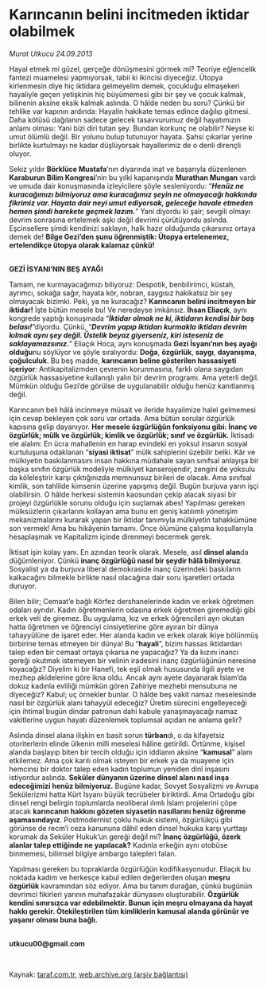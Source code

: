# Karıncanın belini incitmeden iktidar olabilmek

*Murat Utkucu 24.09.2013*

<div class="yazi"><p>Hayal etmek mi güzel, gerçeğe dönüşmesini görmek mi? Teoriye eğlencelik fantezi muamelesi yapmıyorsak, tabii ki ikincisi diyeceğiz. Ütopya kirlenmesin diye hiç iktidara gelmeyelim demek, çocukluğu elmaşekeri hayaliyle geçen yetişkinin hiç büyümemesi gibi bir şey ve çocuk kalmak, bilinenin aksine eksik kalmak aslında. O hâlde neden bu soru? Çünkü bir tehlike var kapının ardında: Hayalin hakikate temas edince dağılıp gitmesi. Daha kötüsü dağılanın sadece gelecek tasavvurumuz değil hayatımızın anlamı olması: Yani bizi diri tutan şey. Bundan korkunç ne olabilir? Neyse ki umut ölümlü değil. Bir yolunu bulup tutunuyor hayata. Şahsi çıkarlar yerine birlikte kurtulmayı ne kadar düşlüyorsak hayallerimiz de o denli dirençli oluyor.</p>
<p>Sekiz yıldır <b>Börklüce Mustafa</b>’nın diyarında inat ve başarıyla düzenlenen <b>Karaburun Bilim Kongresi</b>’nin bu yılki kapanışında <b>Murathan Mungan</b> vardı ve umuda dair konuşmasında izleyicilere şöyle sesleniyordu: “<b><i>Henüz ne kuracağımızı bilmiyoruz ama kuracağımız şeyin ne olmayacağı hakkında fikrimiz var. Hayata dair neyi umut ediyorsak, geleceğe havale etmeden hemen şimdi harekete geçmek lazım.</i></b>” Yani diyordu ki şair; sevgili olmayı devrim sonrasına ertelemek aşkı değil devrimi çürütüyordu aslında. Eşcinsellere şimdi kendinizi saklayın, halk hazır olduğunda çıkarsınız ortaya demek de! <b>Bilge Gezi’den şunu öğrenmiştik: Ütopya ertelenemez, ertelendikçe ütopya olarak kalamaz çünkü!</b></p>
<p><b><br/>GEZİ İSYANI’NIN BEŞ AYAĞI</b></p>
<p>Tamam, ne kurmayacağımızı biliyoruz: Despotik, benbilirimci, küstah, ayrımcı, sokağa sağır, hayata kör, nobran, saygısız hakikatsiz bir şey olmayacak bizimki. Peki, ya ne kuracağız? <b>Karıncanın belini incitmeyen bir iktidar!</b> İşte bütün mesele bu! Ve neredeyse imkânsız. <b>İhsan Eliaçık</b>, aynı kongrede yaptığı konuşmada “<b><i>İktidar olmak ne ki, iktidarın kendisi bir baş belası!</i></b>”diyordu. Çünkü, “<b><i>Devrim yapıp iktidarı kurmakla iktidarı devrim kılmak aynı şey değil. Üstelik beyaz giyerseniz, kiri isteseniz de saklayamazsınız.</i></b>” Eliaçık Hoca, aynı konuşmada <b>Gezi İsyanı’nın beş ayağı</b> <b>olduğu</b>nu söylüyor ve şöyle sıralıyordu: <b>Doğa</b>, <b>özgürlük</b>, <b>saygı</b>, <b>dayanışma</b>, <b>çoğulculuk</b>. Bu beş madde, <b>karıncanın beline gösterilen hassasiyeti içeriyor</b>: Antikapitalizmden çevrenin korunmasına, farklı olana saygıdan özgürlük hassasiyetine kullanışlı yalın bir devrim programı. Ama yeterli değil. Mümkün olduğu Gezi’de görülse de uygulanabilir olduğu henüz kanıtlanmış değil.</p>
<p>Karıncanın beli hâlâ incinmeye müsait ve ileride hayalimize halel gelmemesi için cevap bekleyen çok soru var ortada. Ama bütün sorular özgürlük kapısına gelip dayanıyor. <b>Her mesele özgürlüğün fonksiyonu gibi: İnanç ve özgürlük; mülk ve özgürlük; kimlik ve özgürlük; sınıf ve özgürlük.</b> İktisadı ele alalım: En ücra mahallenin en harap evindeki en yoksul insanın sosyal kurtuluşuna odaklanan “<b>siyasi iktisat</b>” mülk sahiplerini üzebilir belki. Kâr ve mülkiyetin baskılanmasını insan hakkına müdahale sayan sınıfsal anlayışa bir başka sınıfın özgürlük modeliyle  mülkiyet kanserojendir, zengini de yoksulu da köleleştirir  karşı çıktığınızda memnunsuz birileri de olacak. Ama sınıfsal kimlik, son tahlilde kimsenin üzerine yapışmış değil. Bugün burjuva yarın işçi olabilirsin. O hâlde herkesi sistemin kaosundan çekip alacak siyasi bir projeyi özgürlükle sorunu olduğu için suçlamak abes! Yapılması gereken mülksüzlerin çıkarlarını kollayan ama bunu en geniş katılımlı yönetişim mekanizmalarını kurarak yapan bir iktidar tanımıyla mülkiyetin tahakkümüne son vermek! Ama bu hikâyenin tamamı. Önce ölümüne çalışma koşullarıyla hesaplaşmak ve Kapitalizm içinde direnmeyi becermek gerek.</p>
<p>İktisat işin kolay yanı. En azından teorik olarak. Mesele, asıl <b>dinsel alan</b>da düğümleniyor. Çünkü <b>inanç özgürlüğü nasıl bir şeydir hâlâ bilmiyoruz</b>. Sosyalist ya da burjuva liberal demokraside inanç üzerindeki baskıların kalkacağını bilmekle birlikte nasıl olacağına dair soru işaretleri ortada duruyor.</p>
<p>Bilen bilir; Cemaat’e bağlı Körfez dershanelerinde kadın ve erkek öğretmen odaları ayrıdır. Kadın öğretmenlerin odasına erkek öğretmen giremediği gibi erkek veli de giremez. Bu uygulama, kız ve erkek öğrencileri ayrı okutan hatta öğretmen ve öğrenciyi cinsiyetlerine göre ayıran bir dünya tahayyülüne de işaret eder. Her alanda kadın ve erkek olarak ikiye bölünmüş birbirine temas etmeyen bir dünya! Bu “<b>hayali</b>”, bizim hassas iktidardan talep eden bir cemaat ortaya çıkarsa ne yapacağız? Ya da kızını inancı gereği okutmak istemeyen bir velinin iradesini inanç özgürlüğünün neresine koyacağız? Diyelim ki bir Hanefi, tek eşli olmak hususunda ilgili ayete ve mezhep akidelerine göre ikna oldu. Ancak aynı ayete dayanarak İslam’da dokuz kadınla evliliği mümkün gören Zahiriye mezhebi mensubuna ne diyeceğiz? Kabul; uç örnekler bunlar. O hâlde beş vakit namaz meselesinde nasıl bir özgürlük alanı tahayyül edeceğiz? Üretim sürecini engelleyeceği için ihtimal bugün dindar patronun dahi kabule yanaşmayacağı namaz vakitlerine uygun hayatı düzenlemek toplumsal açıdan ne anlama gelir?</p>
<p>Aslında dinsel alana ilişkin en basit sorun <b>türban</b>dı, o da kifayetsiz otoriterlerin elinde ülkenin milli meselesi hâline getirildi. Örtünme, kişisel alanda başlayıp biten bir tercih olduğu için iddianın aksine “<b>kamusal</b>” alanı etkilemez. Ama çok karılı olmak isteyen bir erkek ya da muayene için hemcinsi bir doktor talep eden kadın toplumun yeniden  dinî  inşasını istiyordur aslında. <b>Seküler dünyanın üzerine dinsel alanı nasıl inşa edeceğimizi henüz bilmiyoruz.</b> Bugüne kadar, Sovyet Sosyalizmi ve Avrupa Sekülerizmi hatta Kürt İsyanı büyük tecrübeler biriktirdi. Ama Ortadoğu gibi dinsel rengi belirgin toplumlarda neoliberal ılımlı İslam projelerini çöpe atacak <b>karıncanın hakkını gözeten siyasetin nasıllarını henüz öğrenme aşamasındayız</b>. Postmodernist çoklu hukuk sistemi, özgürlükçü gibi görünse de recm’i ceza kanununa dâhil eden dinsel hukuka karşı yurttaşı korumak da Seküler Hukuk’un gereği değil mi? <b>İnanç özgürlüğü, özerk alanlar talep ettiğinde ne yapılacak?</b> Kadınla erkeğin aynı otobüse binmemesi, bilimsel bilgiye ambargo talepleri falan. </p>
<p>Yapılması gereken bu topraklarda özgürlüğün kodifikasyonudur. Eliaçık bu noktada kadim ve herkesçe kabul edilen değerlerden oluşan <b>meşru özgürlük</b> kavramından söz ediyor. Ama bu tanım durağan, çünkü bugünün devrimci fikirleri yarının muhafazakâr dünyasını oluşturabilir. <b>Özgürlük kendini sınırsızca var edebilmektir. Bunun için meşru olmayana da hayat hakkı gerekir. Ötekileştirilen tüm kimliklerin kamusal alanda görünür ve yaşanır olması buna bağlı.</b></p><b>
<p><br/>utkucu00@gmail.com</p>
<p></p></b> 
</div>

Kaynak: [taraf.com.tr](http://www.taraf.com.tr:80/murat-utkucu/makale-karincanin-belini-incitmeden-iktidar-olabilmek.htm), [web.archive.org (arşiv bağlantısı)](http://web.archive.org/web/20130925210207/http://www.taraf.com.tr:80/murat-utkucu/makale-karincanin-belini-incitmeden-iktidar-olabilmek.htm)
